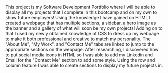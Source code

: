 This project is my Software Development Portfolio where I will be able to display all my projects that I complete in this bootcamp and on my own to show future employers! Using the knowledge I have gained on HTML I created a webpage that has multiple sections, a sidebar, a hero image as the banner and a gallery of what will soon be my own projects! Adding on to that I used my newly obtained knowledge of CSS to dress up my webpage to make it both professional and creative to match my personality. The "About Me", "My Work", and "Contact Me" tabs are linked to jump to the appropriate sections on the webpage. After researching, I discovered how to put social media icons in HTML so I was able to add my Linkedin and Email for the "Contact Me" section to add some style. Using the row and column feature I was able to create sections to display my future projects in. 


